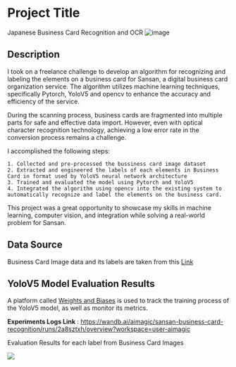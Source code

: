 # Project Title 
Japanese Business Card Recognition and OCR
![image](https://user-images.githubusercontent.com/21255010/213827783-048d6516-8a4d-441a-a9e6-51f249b957e9.png)

## Description
I took on a freelance challenge to develop an algorithm for recognizing and labeling the elements on a business card for Sansan, a digital business card organization service. The algorithm utilizes machine learning techniques, specifically Pytorch, YoloV5 and opencv to enhance the accuracy and efficiency of the service.

During the scanning process, business cards are fragmented into multiple parts for safe and effective data import. However, even with optical character recognition technology, achieving a low error rate in the conversion process remains a challenge.

I accomplished the following steps:

    1. Collected and pre-processed the bussiness card image dataset
    2. Extracted and engineered the labels of each elements in Business Card in format used by YoloV5 neural network architecture
    3. Trained and evaluated the model using Pytorch and YoloV5
    4. Integrated the algorithm using opencv into the existing system to automatically recognize and label the elements on the business card.
This project was a great opportunity to showcase my skills in machine learning, computer vision, and integration while solving a real-world problem for Sansan.

## Data Source
Business Card Image data and its labels are taken from this [Link](https://signate.jp/competitions/26)

## YoloV5 Model Evaluation Results
A platform called [Weights and Biases](https://wandb.ai) is used to track the training process of the YoloV5 model, as well as monitor its metrics. 

**Experiments Logs Link** : https://wandb.ai/aimagic/sansan-business-card-recognition/runs/2a8sztxh/overview?workspace=user-aimagic 

Evaluation Results for each label from Business Card Images

![](https://shubh2016shiv-japanese-business-card-recognition-ocr-app-o2j5tk.streamlit.app/~/+/media/a5efe58af02f23ff0ebe75615b0dd413ff8cc288be2804724dc38182.gif)

